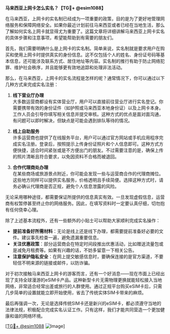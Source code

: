 **马来西亚上网卡怎么实名？【TG💪+ @esim1088】**

在马来西亚，上网卡的实名制已经成为一项重要的政策，目的是为了更好地管理网络服务和保障网络安全。如果你最近计划前往马来西亚或者已经在当地生活，那么了解如何实名上网卡就显得尤为重要了。这篇文章将详细讲解马来西亚上网卡实名的具体步骤和注意事项，希望能帮助到有需要的朋友们。

首先，我们需要明确什么是上网卡的实名制。简单来说，实名制就是要求用户在购买和使用上网卡时提供真实的身份信息。这不仅包括个人的姓名、身份证号码等基本信息，还可能涉及联系方式、居住地址等内容。实名制的推行有助于防止网络犯罪、维护社会秩序，并且能够更有效地追踪和处理非法活动。

那么，在马来西亚，上网卡的实名流程是怎样的呢？通常情况下，你可以通过以下几种方式来完成实名注册：

1. **线下营业厅办理**  
   大多数运营商都设有实体营业厅，用户可以直接前往营业厅进行实名登记。你需要携带有效的身份证件（如护照或马来西亚本地身份证）以及上网卡本身。工作人员会引导你填写相关信息并提交审核。这种方式的优点是面对面沟通，有问题可以即时解决，但缺点是可能会遇到排队等待的情况。

2. **线上自助服务**  
   许多运营商也提供了在线服务平台，用户可以通过官方网站或手机应用程序完成实名注册。登录后，按照提示上传身份证照片和个人信息即可。这种方式方便快捷，适合时间紧张或是不方便出门的朋友。不过需要注意的是，确保上传的照片清晰且符合要求，以免因资料不合格而被退回。

3. **合作代理商处办理**  
   在某些商场或旅游景点附近，你可能会发现一些与运营商合作的代理商摊位。这些地方同样可以提供实名服务，价格透明且手续简便。选择这种方式时，请务必确认代理商是否正规，避免个人信息泄露的风险。

无论采用哪种途径，都需要保证所提供的信息真实有效。一旦发现虚假信息，运营商有权暂停甚至终止你的网络服务。因此，在填写资料时一定要认真仔细，切勿抱有任何侥幸心理。

除了上述基本流程外，还有一些额外的小贴士可以帮助大家顺利完成实名操作：

- **提前准备好所需材料**：无论是线上还是线下办理，都需要提前准备好必要的文件。建议事先检查一遍，避免遗漏重要信息。
- **关注优惠政策**：部分运营商会在特定时间段推出优惠活动，比如赠送流量包或是减免月租费等。如果有兴趣的话，不妨多留意一下相关公告。
- **注意保护隐私安全**：在网上提交敏感信息时，要确保连接的是官方渠道，不要轻信不明来源的链接或邮件，以防诈骗。

对于初次接触马来西亚上网卡的游客而言，还有一个好消息——现在市面上已经出现了支持全球漫游的eSIM卡产品。这种新型卡片无需物理更换就能轻松接入当地网络，非常适合经常出差或旅行的人群使用。通过正规平台购买eSIM卡后，只需几步简单的设置就能立即开始使用，省去了传统实体SIM卡带来的麻烦。

最后再强调一次，无论是选择传统SIM卡还是新兴的eSIM卡，都必须遵守当地的法律法规，积极配合完成实名认证工作。只有这样，我们才能共同营造一个更加健康和谐的网络环境。

[[TG💪+ @esim1088](https://t.me/s/esim1088) ![Image](https://i.postimg.cc/4NQfJmqS/Snipaste-2025-05-13-00-14-12.png)]